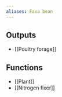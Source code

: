 ```yaml
---
aliases: Fava bean
---
```

## Outputs
- [[Poultry forage]]
## Functions
- [[Plant]]
- [[Nitrogen fixer]]
